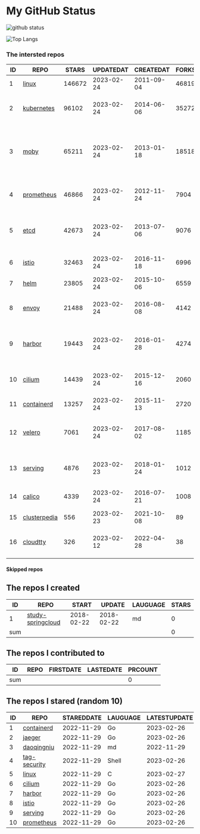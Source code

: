 # My GitHub Status

<img src="https://github-readme-stats-1.yihong0618.vercel.app/api?username=daoqingniu&show_icons=true&&&hide_title=true&count_private=true" alt="github status" />

![Top Langs](https://github-readme-stats-1.yihong0618.vercel.app/api/top-langs/?username=daoqingniu&layout=compact)

<!--START_SECTION:github_repos-->
### The intersted repos
| ID |                              REPO                               | STARS  | UPDATEDAT  | CREATEDAT  | FORKSCOUNT |                                              DESCRIPTIONS                                              |
|----|-----------------------------------------------------------------|--------|------------|------------|------------|--------------------------------------------------------------------------------------------------------|
|  1 | [linux](https://github.com/torvalds/linux)                      | 146672 | 2023-02-24 | 2011-09-04 |      46819 | Linux kernel source tree                                                                               |
|  2 | [kubernetes](https://github.com/kubernetes/kubernetes)          |  96102 | 2023-02-24 | 2014-06-06 |      35272 | Production-Grade Container Scheduling and Management                                                   |
|  3 | [moby](https://github.com/moby/moby)                            |  65211 | 2023-02-24 | 2013-01-18 |      18518 | Moby Project - a collaborative project for the container ecosystem to assemble container-based systems |
|  4 | [prometheus](https://github.com/prometheus/prometheus)          |  46866 | 2023-02-24 | 2012-11-24 |       7904 | The Prometheus monitoring system and time series database.                                             |
|  5 | [etcd](https://github.com/etcd-io/etcd)                         |  42673 | 2023-02-24 | 2013-07-06 |       9076 | Distributed reliable key-value store for the most critical data of a distributed system                |
|  6 | [istio](https://github.com/istio/istio)                         |  32463 | 2023-02-24 | 2016-11-18 |       6996 | Connect, secure, control, and observe services.                                                        |
|  7 | [helm](https://github.com/helm/helm)                            |  23805 | 2023-02-24 | 2015-10-06 |       6559 | The Kubernetes Package Manager                                                                         |
|  8 | [envoy](https://github.com/envoyproxy/envoy)                    |  21488 | 2023-02-24 | 2016-08-08 |       4142 | Cloud-native high-performance edge/middle/service proxy                                                |
|  9 | [harbor](https://github.com/goharbor/harbor)                    |  19443 | 2023-02-24 | 2016-01-28 |       4274 | An open source trusted cloud native registry project that stores, signs, and scans content.            |
| 10 | [cilium](https://github.com/cilium/cilium)                      |  14439 | 2023-02-24 | 2015-12-16 |       2060 | eBPF-based Networking, Security, and Observability                                                     |
| 11 | [containerd](https://github.com/containerd/containerd)          |  13257 | 2023-02-24 | 2015-11-13 |       2720 | An open and reliable container runtime                                                                 |
| 12 | [velero](https://github.com/vmware-tanzu/velero)                |   7061 | 2023-02-24 | 2017-08-02 |       1185 | Backup and migrate Kubernetes applications and their persistent volumes                                |
| 13 | [serving](https://github.com/knative/serving)                   |   4876 | 2023-02-23 | 2018-01-24 |       1012 | Kubernetes-based, scale-to-zero, request-driven compute                                                |
| 14 | [calico](https://github.com/projectcalico/calico)               |   4339 | 2023-02-24 | 2016-07-21 |       1008 | Cloud native networking and network security                                                           |
| 15 | [clusterpedia](https://github.com/clusterpedia-io/clusterpedia) |    556 | 2023-02-23 | 2021-10-08 |         89 | The Encyclopedia of Kubernetes clusters                                                                |
| 16 | [cloudtty](https://github.com/cloudtty/cloudtty)                |    326 | 2023-02-12 | 2022-04-28 |         38 | A Friendly Kubernetes CloudShell (Web Terminal) !                                                      |



#### Skipped repos
<!--END_SECTION:github_repos-->

<!--START_SECTION:my_github-->
## The repos I created
| ID  |                                 REPO                                 |   START    |   UPDATE   | LAUGUAGE | STARS |
|-----|----------------------------------------------------------------------|------------|------------|----------|-------|
|   1 | [study-springcloud](https://github.com/daoqingniu/study-springcloud) | 2018-02-22 | 2018-02-22 | md       |     0 |
| sum |                                                                      |            |            |          |     0 |

## The repos I contributed to
| ID  | REPO | FIRSTDATE | LASTEDATE | PRCOUNT |
|-----|------|-----------|-----------|---------|
| sum |      |           |           |       0 |

## The repos I stared (random 10)
| ID |                          REPO                          | STAREDDATE | LAUGUAGE | LATESTUPDATE |
|----|--------------------------------------------------------|------------|----------|--------------|
|  1 | [containerd](https://github.com/containerd/containerd) | 2022-11-29 | Go       | 2023-02-26   |
|  2 | [jaeger](https://github.com/jaegertracing/jaeger)      | 2022-11-29 | Go       | 2023-02-26   |
|  3 | [daoqingniu](https://github.com/daoqingniu/daoqingniu) | 2022-11-29 | md       | 2022-11-29   |
|  4 | [tag-security](https://github.com/cncf/tag-security)   | 2022-11-29 | Shell    | 2023-02-26   |
|  5 | [linux](https://github.com/torvalds/linux)             | 2022-11-29 | C        | 2023-02-27   |
|  6 | [cilium](https://github.com/cilium/cilium)             | 2022-11-29 | Go       | 2023-02-26   |
|  7 | [harbor](https://github.com/goharbor/harbor)           | 2022-11-29 | Go       | 2023-02-26   |
|  8 | [istio](https://github.com/istio/istio)                | 2022-11-29 | Go       | 2023-02-26   |
|  9 | [serving](https://github.com/knative/serving)          | 2022-11-29 | Go       | 2023-02-26   |
| 10 | [prometheus](https://github.com/prometheus/prometheus) | 2022-11-29 | Go       | 2023-02-26   |

<!--END_SECTION:my_github-->
